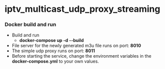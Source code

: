 # iptv_multicast_udp_proxy_streaming



### Docker build and run

- Build and run
    - **docker-compose up -d --build**
- File server for the newly generated m3u file runs on port: **8010**
- The simple udp proxy runs on port: **8011**
- Before starting the service, change the environment variables in the **docker-compose.yml** to your own values.

